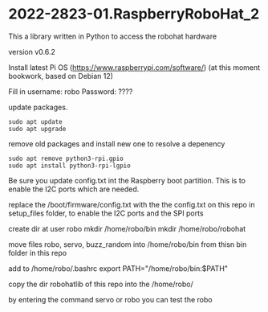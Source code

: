 # 2022-2823-01.RaspberryRoboHat_2

This a library written in Python to access the robohat hardware

version v0.6.2

Install latest Pi OS (https://www.raspberrypi.com/software/) (at this moment bookwork, based on Debian 12)

Fill in username: 	robo
Password: 			????

update packages.

	sudo apt update
	sudo apt upgrade

remove old packages and install new one to resolve a depenency

	sudo apt remove python3-rpi.gpio
	sudo apt install python3-rpi-lgpio


Be sure you update config.txt int the Raspberry boot partition.
This is to enable the I2C ports which are needed.

replace the /boot/firmware/config.txt with the the config.txt on this repo in setup_files folder, to enable the I2C ports and the SPI ports

create dir at user robo
	mkdir /home/robo/bin
	mkdir /home/robo/robohat
	
move files robo, servo, buzz_random into /home/robo/bin from thisn bin folder in this repo

add to /home/robo/.bashrc
	export PATH="/home/robo/bin:$PATH"
	
	
copy the dir robohatlib of this repo into the /home/robo/	
	
by entering the command
servo or robo you can test the robo

